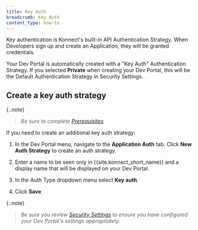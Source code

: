 ```yaml
---
title: Key Auth
breadcrumb: Key Auth
content_type: how-to
---
```


Key authentication is Konnect's built-in API Authentication Strategy. When Developers sign up and create an Application, they will be granted credentials.

Your Dev Portal is automatically created with a "Key Auth" Authentication Strategy. If you selected **Private** when creating your Dev Portal, this will be the Default Authentication Strategy in Security Settings.

## Create a key auth strategy

{:.note}
> *Be sure to complete [Prerequisites](/dev-portal/app-reg/#prerequisites)*

If you need to create an additional key auth strategy:

1. In the Dev Portal menu, navigate to the **Application Auth** tab. Click **New Auth Strategy** to create an auth strategy.

2. Enter a name to be seen only in {{site.konnect_short_name}} and a display name that will be displayed on your Dev Portal.

3. In the Auth Type dropdown menu select **Key auth**.

4. Click **Save**

{:.note}
> *Be sure you review [Security Settings](/dev-portal/portals/settings/security) to ensure you have configured your Dev Portal's settings appropriately.*
